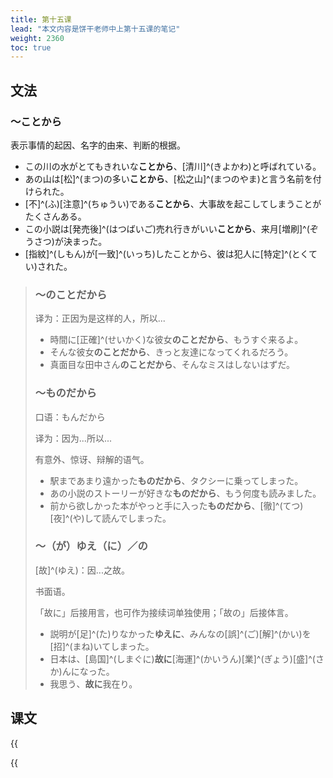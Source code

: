 ```yaml
---
title: 第十五课
lead: "本文内容是饼干老师中上第十五课的笔记"
weight: 2360
toc: true
---
```


## 文法

### ～ことから

表示事情的起因、名字的由来、判断的根据。

- この川の水がとてもきれいな**ことから**、[清川]^(きよかわ)と呼ばれている。
- あの山は[松]^(まつ)の多い**ことから**、[松之山]^(まつのやま)と言う名前を付けられた。
- [不]^(ふ)[注意]^(ちゅうい)である**ことから**、大事故を起こしてしまうことがたくさんある。
- この小説は[発売後]^(はつばいご)売れ行きがいい**ことから**、来月[増刷]^(ぞうさつ)が決まった。
- [指紋]^(しもん)が[一致]^(いっち)したことから、彼は犯人に[特定]^(とくてい)された。

> ### ～のことだから
>
> 译为：正因为是这样的人，所以...
>
> - 時間に[正確]^(せいかく)な彼女**のことだから**、もうすぐ来るよ。
> - そんな彼女**のことだから**、きっと友達になってくれるだろう。
> - 真面目な田中さん**のことだから**、そんなミスはしないはずだ。
>
> ### ～ものだから
>
> 口语：もんだから
>
> 译为：因为...所以...
>
> 有意外、惊讶、辩解的语气。
>
> - 駅まであまり遠かった**ものだから**、タクシーに乗ってしまった。
> - あの小説のストーリーが好きな**ものだから**、もう何度も読みました。
> - 前から欲しかった本がやっと手に入った**ものだから**、[徹]^(てつ)[夜]^(や)して読んでしまった。
>
> ### ～（が）ゆえ（に）／の
>
> [故]^(ゆえ)：因...之故。
>
> 书面语。
>
> 「故に」后接用言，也可作为接续词单独使用；「故の」后接体言。 
>
> - 説明が[足]^(た)りなかった**ゆえに**、みんなの[誤]^(ご)[解]^(かい)を[招]^(まね)いてしまった。
> - 日本は、[島国]^(しまぐに)**故に**[海運]^(かいうん)[業]^(ぎょう)[盛]^(さか)んになった。
> - 我思う、**故に**我在り。

## 课文

{{<audio caption="单词" src="https://tellyouwhat-static-1251995834.cos.ap-chongqing.myqcloud.com/audios/mu/Lesson15.mp3">}}

{{<audio caption="课文" src="https://tellyouwhat-static-1251995834.cos.ap-chongqing.myqcloud.com/audios/mu_kewen/新版标日中级课文（人教版.上册）9-16课/Lesson15.mp3">}}



